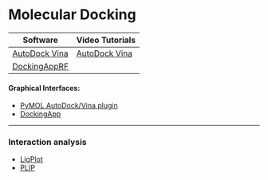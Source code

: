 # Molecular Docking

| Software                                                         | Video Tutorials                                              | 
|------------------------------------------------------------------|--------------------------------------------------------------|
| [AutoDock Vina](http://vina.scripps.edu/)                        | [AutoDock Vina](https://www.youtube.com/watch?v=-GVZP0X0Tg8) | 
| [DockingAppRF](http://www.computationalbiology.it/software.html) |                                                              |


#### Graphical Interfaces:
- [PyMOL AutoDock/Vina plugin](https://www3.mpibpc.mpg.de/groups/de_groot/dseelig/adplugin.html)
- [DockingApp](http://www.computationalbiology.it/software.html)


---

### Interaction analysis
- [LigPlot](https://www.ebi.ac.uk/thornton-srv/software/LigPlus/)
- [PLIP](https://projects.biotec.tu-dresden.de/plip-web/plip)

